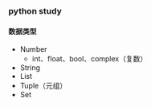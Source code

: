 ### python study

#### 数据类型
   * Number
     * int、float、bool、complex（复数）
   * String
   * List
   * Tuple（元组）
   * Set